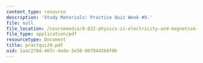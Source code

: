```yaml
---
content_type: resource
description: 'Study Materials: Practice Quiz Week #9.'
file: null
file_location: /coursemedia/8-022-physics-ii-electricity-and-magnetism-fall-2002/1aac270d467c4ede3e58097944560f0b_practquiz9.pdf
file_type: application/pdf
resourcetype: Document
title: practquiz9.pdf
uid: 1aac270d-467c-4ede-3e58-097944560f0b
---
```

